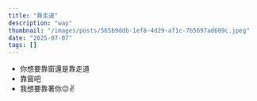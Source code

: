 ```yaml
---
title: "靠走道"
description: "way"
thumbnail: "/images/posts/565b9ddb-1ef8-4d29-af1c-7b5697ad609c.jpeg"
date: "2025-07-07"
tags: []
---
```

- 你想要靠窗還是靠走道
- 靠窗吧
- 我想要靠著你😔✌️
